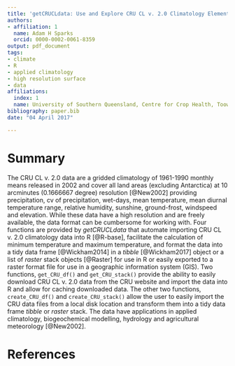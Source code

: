 ```yaml
---
title: 'getCRUCLdata: Use and Explore CRU CL v. 2.0 Climatology Elements in R'
authors:
- affiliation: 1
  name: Adam H Sparks
  orcid: 0000-0002-0061-8359
output: pdf_document
tags:
- climate
- R
- applied climatology
- high resolution surface
- data
affiliations:
  index: 1
  name: University of Southern Queensland, Centre for Crop Health, Toowoomba Queensland 4350, Australia
bibliography: paper.bib
date: "04 April 2017"

---
```


# Summary

The CRU CL v. 2.0 data are a gridded climatology of 1961-1990 monthly means released in 2002 and cover all land areas (excluding Antarctica) at 10 arcminutes (0.1666667 degree) resolution [@New2002] providing precipitation, cv of precipitation, wet-days, mean temperature, mean diurnal temperature range, relative humidity, sunshine, ground-frost, windspeed and elevation. While these data have a high resolution and are freely available, the data format can be cumbersome for working with. Four functions are provided by _getCRUCLdata_ that automate importing CRU CL v. 2.0 climatology data into R [@R-base], facilitate the calculation of minimum temperature and maximum temperature, and format the data into a tidy data frame [@Wickham2014] in a _tibble_ [@Wickham2017] object or a list of _raster_ stack objects [@Raster] for use in R or easily exported to a raster format file for use in a geographic information system (GIS). Two functions, `get_CRU_df()` and `get_CRU_stack()` provide the ability to easily download CRU CL v. 2.0 data from the CRU website and import the data into R and allow for caching downloaded data. The other two functions, `create_CRU_df()` and `create_CRU_stack()` allow the user to easily import the CRU data files from a local disk location and transform them into a tidy data frame _tibble_ or _raster_ stack. The data have applications in applied climatology, biogeochemical modelling, hydrology and agricultural meteorology [@New2002].

# References
